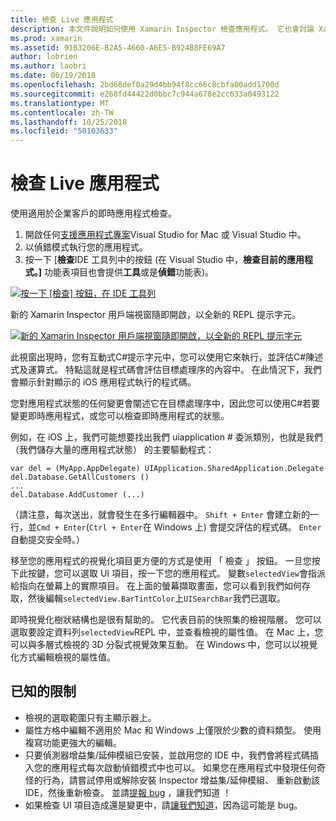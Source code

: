 ```yaml
---
title: 檢查 Live 應用程式
description: 本文件說明如何使用 Xamarin Inspector 檢查應用程式。 它也會討論 Xamarin Inspector 工具的限制。
ms.prod: xamarin
ms.assetid: 91B3206E-B2A5-4660-A6E5-B924B8FE69A7
author: lobrien
ms.author: laobri
ms.date: 06/19/2018
ms.openlocfilehash: 2bd68def0a29d4bb94f8cc66c8cbfa00add1700d
ms.sourcegitcommit: e268fd44422d0bbc7c944a678e2cc633a0493122
ms.translationtype: MT
ms.contentlocale: zh-TW
ms.lasthandoff: 10/25/2018
ms.locfileid: "50103633"
---
```

# <a name="inspecting-live-applications"></a>檢查 Live 應用程式

使用適用於企業客戶的即時應用程式檢查。

1. 開啟任何[支援應用程式專案](~/tools/inspector/install.md#supported-platforms)Visual Studio for Mac 或 Visual Studio 中。
1. 以偵錯模式執行您的應用程式。
1. 按一下 [**檢查**IDE 工具列中的按鈕 (在 Visual Studio 中，**檢查目前的應用程式。]** 功能表項目也會提供**工具**或是**偵錯**功能表)。

[![](inspect-images/mac-heres-the-button.png "按一下 [檢查] 按鈕，在 IDE 工具列")](inspect-images/mac-heres-the-button.png#lightbox)

新的 Xamarin Inspector 用戶端視窗隨即開啟，以全新的 REPL 提示字元。

[![](inspect-images/inspector-0.7.0-map-inspect-small.png "新的 Xamarin Inspector 用戶端視窗隨即開啟，以全新的 REPL 提示字元")](inspect-images/inspector-0.7.0-map-inspect.png#lightbox)

此視窗出現時，您有互動式C#提示字元中，您可以使用它來執行，並評估C#陳述式及運算式。 特點這就是程式碼會評估目標處理序的內容中。 在此情況下，我們會顯示針對顯示的 iOS 應用程式執行的程式碼。

您對應用程式狀態的任何變更會闡述它在目標處理序中，因此您可以使用C#若要變更即時應用程式，或您可以檢查即時應用程式的狀態。

例如，在 iOS 上，我們可能想要找出我們 uiapplication # 委派類別，也就是我們 （我們儲存大量的應用程式狀態） 的主要驅動程式：

    var del = (MyApp.AppDelegate) UIApplication.SharedApplication.Delegate
    del.Database.GetAllCustomers ()
    ...
    del.Database.AddCustomer (...)

（請注意，每次送出，就會發生在多行編輯器中。 `Shift + Enter` 會建立新的一行，並`Cmd + Enter`(`Ctrl + Enter`在 Windows 上) 會提交評估的程式碼。 `Enter` 自動提交安全時。）

移至您的應用程式的視覺化項目更方便的方式是使用 「 檢查 」 按鈕。 一旦您按下此按鍵，您可以選取 UI 項目，按一下您的應用程式。 變數`selectedView`會指派給指向在螢幕上的實際項目。 在上面的螢幕擷取畫面，您可以看到我們如何存取，然後編輯`selectedView.BarTintColor`上`UISearchBar`我們已選取。

即時視覺化樹狀結構也是很有幫助的。 它代表目前的快照集的檢視階層。 您可以選取要設定資料列`selectedView`REPL 中，並查看檢視的屬性值。 在 Mac 上，您可以與多層式檢視的 3D 分裂式視覺效果互動。 在 Windows 中，您可以以視覺化方式編輯檢視的屬性值。

## <a name="known-limitations"></a>已知的限制

 - 檢視的選取範圍只有主顯示器上。
 - 屬性方格中編輯不適用於 Mac 和 Windows 上僅限於少數的資料類型。 使用複寫功能更強大的編輯。
 - 只要偵測器增益集/延伸模組已安裝，並啟用您的 IDE 中，我們會將程式碼插入您的應用程式每次啟動偵錯模式中也可以。 如果您在應用程式中發現任何奇怪的行為，請嘗試停用或解除安裝 Inspector 增益集/延伸模組、 重新啟動該 IDE，然後重新檢查。 並請[提報 bug](~/tools/inspector/install.md#reporting-bugs) ，讓我們知道 ！
 - 如果檢查 UI 項目造成還是變更中，請[讓我們知道](~/tools/inspector/install.md#reporting-bugs)，因為這可能是 bug。

